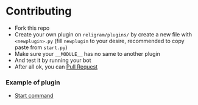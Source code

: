 # Contributing
- Fork this repo
- Create your own plugin on `religram/plugins/` by create a new file with `<newplugin>.py` (fill `newplugin` to your desire, recommended to copy paste from `start.py`)
- Make sure your `__MODULE__` has no same to another plugin
- And test it by running your bot
- After all ok, you can [Pull Request](https://github.com/najahiiii/religram/pulls)

### Example of plugin
- [Start command](https://github.com/najahiiii/religram/blob/main/religram/plugins/start.py)

